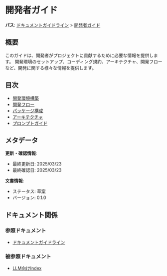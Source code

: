 # 開発者ガイド

**パス**: [ドキュメントガイドライン](../../README.md) > [開発者ガイド](./README.md)

## 概要

このガイドは、開発者がプロジェクトに貢献するために必要な情報を提供します。
開発環境のセットアップ、コーディング規約、アーキテクチャ、開発フローなど、開発に関する様々な情報を提供します。

## 目次

- [開発環境構築](./getting-started/README.md)
- [開発フロー](./development-flow/README.md)
- [パッケージ構成](./packages/README.md)
- [アーキテクチャ](./architecture/README.md)
- [プロンプトガイド](./prompts/README.md)

## メタデータ

**更新・確認情報**:
- 最終更新日: 2025/03/23
- 最終確認日: 2025/03/23

**文書情報**:
- ステータス: 草案
- バージョン: 0.1.0

## ドキュメント関係

### 参照ドキュメント

- [ドキュメントガイドライン](../../README.md)

### 被参照ドキュメント

- [LLM向けIndex](../../rules/ai/index.md)